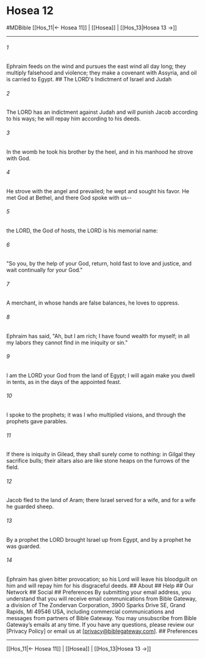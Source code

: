 # Hosea 12
#MDBible
[[Hos_11|← Hosea 11]] | [[Hosea]] | [[Hos_13|Hosea 13 →]]

***


###### 1 
Ephraim feeds on the wind and pursues the east wind all day long; they multiply falsehood and violence; they make a covenant with Assyria, and oil is carried to Egypt. ## The LORD's Indictment of Israel and Judah 

###### 2 
The LORD has an indictment against Judah and will punish Jacob according to his ways; he will repay him according to his deeds. 

###### 3 
In the womb he took his brother by the heel, and in his manhood he strove with God. 

###### 4 
He strove with the angel and prevailed; he wept and sought his favor. He met God at Bethel, and there God spoke with us-- 

###### 5 
the LORD, the God of hosts, the LORD is his memorial name: 

###### 6 
"So you, by the help of your God, return, hold fast to love and justice, and wait continually for your God." 

###### 7 
A merchant, in whose hands are false balances, he loves to oppress. 

###### 8 
Ephraim has said, "Ah, but I am rich; I have found wealth for myself; in all my labors they cannot find in me iniquity or sin." 

###### 9 
I am the LORD your God from the land of Egypt; I will again make you dwell in tents, as in the days of the appointed feast. 

###### 10 
I spoke to the prophets; it was I who multiplied visions, and through the prophets gave parables. 

###### 11 
If there is iniquity in Gilead, they shall surely come to nothing: in Gilgal they sacrifice bulls; their altars also are like stone heaps on the furrows of the field. 

###### 12 
Jacob fled to the land of Aram; there Israel served for a wife, and for a wife he guarded sheep. 

###### 13 
By a prophet the LORD brought Israel up from Egypt, and by a prophet he was guarded. 

###### 14 
Ephraim has given bitter provocation; so his Lord will leave his bloodguilt on him and will repay him for his disgraceful deeds. ## About ## Help ## Our Network ## Social ## Preferences By submitting your email address, you understand that you will receive email communications from Bible Gateway, a division of The Zondervan Corporation, 3900 Sparks Drive SE, Grand Rapids, MI 49546 USA, including commercial communications and messages from partners of Bible Gateway. You may unsubscribe from Bible Gateway&rsquo;s emails at any time. If you have any questions, please review our [Privacy Policy] or email us at [privacy@biblegateway.com]. ## Preferences

***

[[Hos_11|← Hosea 11]] | [[Hosea]] | [[Hos_13|Hosea 13 →]]
